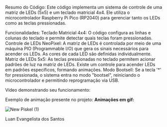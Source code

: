 Resumo do Código:
Este código implementa um sistema de controle de uma matriz de LEDs (5x5) e um teclado matricial 4x4. Ele utiliza o microcontrolador Raspberry Pi Pico (RP2040) para gerenciar tanto os LEDs como as teclas pressionadas.

Funcionalidades:
Teclado Matricial 4x4: O código configura as linhas e colunas do teclado e permite detectar quais teclas foram pressionadas.
Controle de LEDs NeoPixel: A matriz de LEDs é controlada por meio de uma máquina PIO (Programmable I/O) que gera os sinais necessários para acender os LEDs. As cores de cada LED são definidas individualmente.
Matriz de LEDs 5x5: As teclas pressionadas no teclado permitem acionar padrões de luz na matriz de LEDs. Existe um controle para acender LEDs em padrões específicos, formando animações.
Modo Bootsell: Se a tecla '*' for pressionada, o sistema entra no modo "bootsel", reiniciando o microcontrolador e permitindo reprogramação via USB.

Vídeo demonstrando seu funcionamento:

Exemplo de animação presente no projeto:
**Animações em gif:**

![New Piskel (1)](https://github.com/user-attachments/assets/3bba530f-5f10-427a-ab4b-19f75a42a7da)

Luan Evangelista dos Santos
